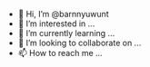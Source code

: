 - 👋 Hi, I’m @barnnyuwunt
- 👀 I’m interested in ...
- 🌱 I’m currently learning ...
- 💞️ I’m looking to collaborate on ...
- 📫 How to reach me ...

<!---
barnnyuwunt/barnnyuwunt is a ✨ special ✨ repository because its `README.md` (this file) appears on your GitHub profile.
You can click the Preview link to take a look at your changes.
--->
